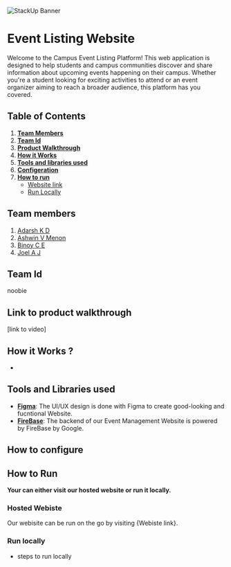 ![StackUp Banner](https://tinkerhub.frappe.cloud/files/stackup%20banner.jpeg)
# Event Listing Website
Welcome to the Campus Event Listing Platform! This web application is designed to help students and campus communities discover and share information about upcoming events happening on their campus. Whether you're a student looking for exciting activities to attend or an event organizer aiming to reach a broader audience, this platform has you covered.
## Table of Contents
1. **[Team Members](#table-of-contents)**
2. **[Team Id](#team-id)**
3. **[Product Walkthrough](#link-to-product-walkthrough)**
4. **[How it Works](#how-it-worksd)**
5. **[Tools and libraries used](#tools-and-libraries-used)**
6. **[Configeration](#how-to-configure)**
7. **[How to run](#how-to-run)**
    - [Website link](#hosted-webiste)
    - [Run Locally](#run-locally)
## Team members
1. [Adarsh K D](https://github.com/adar-k-d)
2. [Ashwin V Menon](https://github.com/oldstaar123)
3. [Binoy C E](https://github.com/Saber-Haste)
4. [Joel A J](https://github.com/Joel-AJ)
## Team Id
noobie
## Link to product walkthrough
[link to video]
## How it Works ?
- 
## Tools and Libraries used
- **[Figma](https://www.figma.com)**: The UI/UX design is done with Figma to create good-looking and fucntional Website.
- **[FireBase](https://firebase.google.com/)**: The backend of our Event Management Website is powered by FireBase by Google. 
## How to configure 
<!-- Requirements for compilation -->
## How to Run
<b> Your can either visit our hosted website or run it locally.</b><br>

### Hosted Webiste
Our webisite can be run on the go by visiting {Webiste link}. 
### Run locally
- steps to run locally
